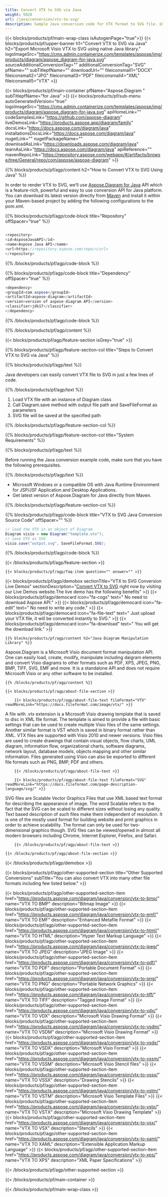 ```yaml
---
title: Convert VTX to SVG via Java 
weight: 5020
url: /java/conversion/vtx-to-svg/ 
description: Sample Java conversion code for VTX format to SVG file. Use this example code to convert VTX to SVG within any Web or Desktop Java based application.
---
```


{{< blocks/products/pf/main-wrap-class isAutogenPage="true">}}
{{< blocks/products/pf/upper-banner h1="Convert VTX to SVG via Java" h2="Export Microsoft Visio VTX to SVG using native Java library." logoImageSrc="https://cms.admin.containerize.com/templates/aspose/img/products/diagram/aspose_diagram-for-java.svg" sourceAdditionalConversionTag="" additionalConversionTag="SVG" pfName="" subTitlepfName="" downloadUrl="" fileiconsmall1="DOCX" fileiconsmall2="JPG" fileiconsmall3="PDF" fileiconsmall4="XML" fileiconsmall5="VTX" >}}

{{< blocks/products/pf/main-container pfName="Aspose.Diagram " subTitlepfName="for Java" >}}
{{< blocks/products/pf/sub-menu autoGeneratedVersion="true" logoImageSrc="https://cms.admin.containerize.com/templates/aspose/img/products/diagram/aspose_diagram-for-java.svg" apiHomeLink="" codeSamplesLink="https://github.com/aspose-diagram" liveDemosLink="https://products.aspose.app/diagram/family" docsLink="https://docs.aspose.com/diagram/java" installationsDocsLink="https://docs.aspose.com/diagram/java" nugetLink="" nugetPackageName="" downloadAsLink="https://downloads.aspose.com/diagram/java" learnAsLink="https://docs.aspose.com/diagram/java" apiReference="" mavenRepoLink="https://repository.aspose.com/webapp/#/artifacts/browse/tree/General/repo/com/aspose/aspose-diagram" >}}

{{% blocks/products/pf/agp/content h2="How to Convert VTX to SVG Using Java" %}}

 In order to render VTX to SVG, we’ll use
 [Aspose.Diagram for Java](https://products.aspose.com/diagram/java) 
 API which is a feature-rich, powerful and easy to use conversion API for Java platform. You can download its latest version directly from
 [Maven](https://repository.aspose.com/webapp/#/artifacts/browse/tree/General/repo/com/aspose/aspose-diagram) 
 and install it within your Maven-based project by adding the following configurations to the pom.xml.

{{% blocks/products/pf/agp/code-block title="Repository" offSpacer="true" %}}

```cs

<repository>
<id>AsposeJavaAPI</id>
<name>Aspose Java API</name>
<url>https://repository.aspose.com/repo/</url>
</repository>

```

{{% /blocks/products/pf/agp/code-block %}}

{{% blocks/products/pf/agp/code-block title="Dependency" offSpacer="true" %}}

```cs
<dependency>
<groupId>com.aspose</groupId>
<artifactId>aspose-diagram</artifactId>
<version>version of aspose-diagram API</version>
<classifier>jdk17</classifier>
</dependency>

```

{{% /blocks/products/pf/agp/code-block %}}

{{% /blocks/products/pf/agp/content %}}

{{< blocks/products/pf/agp/feature-section isGrey="true" >}}

{{% blocks/products/pf/agp/feature-section-col title="Steps to Convert VTX to SVG via Java" %}}

{{% blocks/products/pf/agp/text %}}

 Java developers can easily convert VTX file to SVG in just a few lines of code.

{{% /blocks/products/pf/agp/text %}}

1.  Load VTX file with an instance of Diagram class
1.  Call Diagram.save method with output file path and SaveFileFormat as parameters
1.  SVG file will be saved at the specified path

{{% /blocks/products/pf/agp/feature-section-col %}}

{{% blocks/products/pf/agp/feature-section-col title="System Requirements" %}}

{{% blocks/products/pf/agp/text %}}

 Before running the Java conversion example code, make sure that you have the following prerequisites.

{{% /blocks/products/pf/agp/text %}}

- Microsoft Windows or a compatible OS with Java Runtime Environment for JSP/JSF Application and Desktop Applications.
- Get latest version of Aspose.Diagram for Java directly from Maven.

{{% /blocks/products/pf/agp/feature-section-col %}}

{{% blocks/products/pf/agp/code-block title="VTX to SVG Java Conversion Source Code" offSpacer="" %}}

```cs
// load the VTX in an object of Diagram 
Diagram visio = new Diagram("template.vtx");
// save VTX as SVG 
visio.save("output.svg", SaveFileFormat.SVG);   

```

{{% /blocks/products/pf/agp/code-block %}}

{{< /blocks/products/pf/agp/feature-section >}}

    {{< blocks/products/pf/agp/faq-item question="" answer="" >}}
 

<!-- aboutfile Starts -->

{{< blocks/products/pf/agp/demobox sectionTitle="VTX to SVG Conversion Live Demos" sectionDescription="[Convert VTX to SVG](https://products.aspose.app/diagram/conversion/vtx-to-svg) right now by visiting our Live Demos website.The live demo has the following benefits" >}}
        {{< blocks/products/pf/agp/democard icon="fa-cogs" text=" No need to download Aspose API." >}}
        {{< blocks/products/pf/agp/democard icon="fa-edit" text=" No need to write any code." >}}
        {{< blocks/products/pf/agp/democard icon="fa-file-text" text=" Just upload your VTX file, it will be converted instantly to SVG." >}}
        {{< blocks/products/pf/agp/democard icon="fa-download" text=" You will get the download link." >}}

    {{% blocks/products/pf/agp/content h2="Java Diagram Manipulation Library" %}}

 Aspose.Diagram is a Microsoft Visio document format manipulation API. One can easily load, create, modify, manipulate including daigram elements and convert Visio diagrams to other formats such as PDF, XPS, JPEG, PNG, BMP, TIFF, SVG, EMF and more. It is a standalone API and does not require Microsoft Visio or any other software to be installed. ‎



    {{% /blocks/products/pf/agp/content %}}

    {{< blocks/products/pf/agp/about-file-section >}}

        {{< blocks/products/pf/agp/about-file-text fileFormat="VTX" readMoreLink="https://docs.fileformat.com/image/vtx/" >}}

A file with .vtx extension is a Microsoft Visio drawing template that is saved to disc in XML file format. The template is aimed to provide a file with basic settings that can be used to create multiple Visio files of the same settings. Another similar format is VST which is saved in binary format rather than XML. VTX files are supported with Visio 2010 and newer versions. Visio files are used to create drawings that contain visual objects, flow charts, UML diagram, information flow, organizational charts, software diagrams, network layout, database models, objects mapping and other similar information. Files generated using Visio can also be exported to different file formats such as PNG, BMP, PDF and others.


        {{< /blocks/products/pf/agp/about-file-text >}}

        {{< blocks/products/pf/agp/about-file-text fileFormat="SVG" readMoreLink="https://docs.fileformat.com/page-description-language/svg/" >}}

SVG files are Scalable Vector Graphics Files that use XML based text format for describing the appearance of image. The word Scalable refers to the fact that the SVG can be scaled to different sizes without losing any quality. Text based description of such files make them independent of resolution. It is one of the mostly used format for building website and print graphics in order to achieve scalability. The format can only be used for two-dimensional graphics though. SVG files can be viewed/opened in almost all modern browsers including Chrome, Internet Explorer, Firefox, and Safari.


        {{< /blocks/products/pf/agp/about-file-text >}}

    {{< /blocks/products/pf/agp/about-file-section >}}

{{< /blocks/products/pf/agp/demobox >}}

<!-- aboutfile Ends -->

{{< blocks/products/pf/agp/other-supported-section title="Other Supported Conversions" subTitle="You can also convert VTX into many other file formats including few listed below." >}}

{{< blocks/products/pf/agp/other-supported-section-item href="https://products.aspose.com/diagram/java/conversion/vtx-to-bmp/" name="VTX TO BMP" description="Bitmap Image" >}}
{{< blocks/products/pf/agp/other-supported-section-item href="https://products.aspose.com/diagram/java/conversion/vtx-to-emf/" name="VTX TO EMF" description="Enhanced Metafile Format" >}}
{{< blocks/products/pf/agp/other-supported-section-item href="https://products.aspose.com/diagram/java/conversion/vtx-to-html/" name="VTX TO HTML" description="Hyper Text Markup Language" >}}
{{< blocks/products/pf/agp/other-supported-section-item href="https://products.aspose.com/diagram/java/conversion/vtx-to-jpeg/" name="VTX TO JPEG" description="JPEG Image" >}}
{{< blocks/products/pf/agp/other-supported-section-item href="https://products.aspose.com/diagram/java/conversion/vtx-to-pdf/" name="VTX TO PDF" description="Portable Document Format" >}}
{{< blocks/products/pf/agp/other-supported-section-item href="https://products.aspose.com/diagram/java/conversion/vtx-to-png/" name="VTX TO PNG" description="Portable Network Graphics" >}}
{{< blocks/products/pf/agp/other-supported-section-item href="https://products.aspose.com/diagram/java/conversion/vtx-to-tiff/" name="VTX TO TIFF" description="Tagged Image Format" >}}
{{< blocks/products/pf/agp/other-supported-section-item href="https://products.aspose.com/diagram/java/conversion/vtx-to-vdx/" name="VTX TO VDX" description="Microsoft Visio Drawing Format" >}}
{{< blocks/products/pf/agp/other-supported-section-item href="https://products.aspose.com/diagram/java/conversion/vtx-to-vsdm/" name="VTX TO VSDM" description="Microsoft Visio Drawing Format" >}}
{{< blocks/products/pf/agp/other-supported-section-item href="https://products.aspose.com/diagram/java/conversion/vtx-to-vsdx/" name="VTX TO VSDX" description="Microsoft Visio Format" >}}
{{< blocks/products/pf/agp/other-supported-section-item href="https://products.aspose.com/diagram/java/conversion/vtx-to-vssm/" name="VTX TO VSSM" description="Microsoft Visio Stencil files" >}}
{{< blocks/products/pf/agp/other-supported-section-item href="https://products.aspose.com/diagram/java/conversion/vtx-to-vssx/" name="VTX TO VSSX" description="Drawing Stencils" >}}
{{< blocks/products/pf/agp/other-supported-section-item href="https://products.aspose.com/diagram/java/conversion/vtx-to-vstm/" name="VTX TO VSTM" description="Microsoft Visio Template Files" >}}
{{< blocks/products/pf/agp/other-supported-section-item href="https://products.aspose.com/diagram/java/conversion/vtx-to-vstx/" name="VTX TO VSTX" description="Microsoft Visio Drawing Template" >}}
{{< blocks/products/pf/agp/other-supported-section-item href="https://products.aspose.com/diagram/java/conversion/vtx-to-vsx/" name="VTX TO VSX" description="Stencils" >}}
{{< blocks/products/pf/agp/other-supported-section-item href="https://products.aspose.com/diagram/java/conversion/vtx-to-xaml/" name="VTX TO XAML" description="Extensible Application Markup Language" >}}
{{< blocks/products/pf/agp/other-supported-section-item href="https://products.aspose.com/diagram/java/conversion/vtx-to-xps/" name="VTX TO XPS" description="XML Paper Specifications" >}}

{{< /blocks/products/pf/agp/other-supported-section >}}

{{< /blocks/products/pf/main-container >}}
    
{{< /blocks/products/pf/main-wrap-class >}}